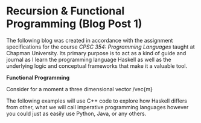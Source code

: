 # Recursion & Functional Programming (Blog Post 1)
The following blog was created in accordance with the assignment specifications for the course *CPSC 354: Programming Languages* taught at Chapman University. Its
primary purpose is to act as a kind of guide and journal as I learn the programming language Haskell as well as the underlying logic and conceptual frameworks that 
make it a valuable tool. 

**Functional Programming**

Consider for a moment a three dimensional vector /vec{m}

The following examples will use C++ code to explore how Haskell differs from other, what we will call imperative programming languages however you could just as 
easily use Python, Java, or any others. 

